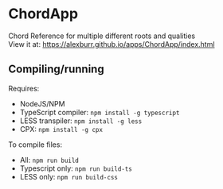 # ChordApp
Chord Reference for multiple different roots and qualities   
View it at: https://alexburr.github.io/apps/ChordApp/index.html

## Compiling/running
Requires: 
- NodeJS/NPM
- TypeScript compiler: `npm install -g typescript`
- LESS transpiler: `npm install -g less`
- CPX: `npm install -g cpx`

To compile files:
 - All: `npm run build`
 - Typescript only: `npm run build-ts`
 - LESS only: `npm run build-css`